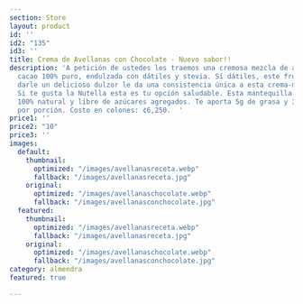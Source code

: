 ```yaml
---
section: Store
layout: product
id: ''
id2: "135"
id3: ''
title: Crema de Avellanas con Chocolate - Nuevo sabor!!
description: 'A petición de ustedes les traemos una cremosa mezcla de avellanas con
  cacao 100% puro, endulzada con dátiles y stevia. Sí dátiles, este fruto además de
  darle un delicioso dulzor le da una consistencia única a esta crema-mantequilla.
  Si te gusta la Nutella esta es tu opción saludable. Esta mantequilla es vegana,
  100% natural y libre de azúcares agregados. Te aporta 5g de grasa y 3g de carbohidrato
  por porción. Costo en colones: ¢6,250.  '
price1: ''
price2: "10"
price3: ''
images:
  default:
    thumbnail:
      optimized: "/images/avellanasreceta.webp"
      fallback: "/images/avellanasreceta.jpg"
    original:
      optimized: "/images/avellanaschocolate.webp"
      fallback: "/images/avellanasconchocolate.jpg"
  featured:
    thumbnail:
      optimized: "/images/avellanasreceta.webp"
      fallback: "/images/avellanasreceta.jpg"
    original:
      optimized: "/images/avellanaschocolate.webp"
      fallback: "/images/avellanasconchocolate.jpg"
category: almendra
featured: true

---
```

